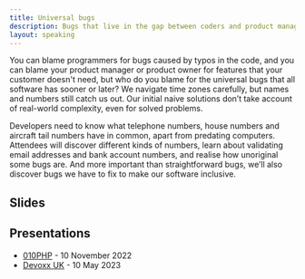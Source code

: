 ```yaml
---
title: Universal bugs
description: Bugs that live in the gap between coders and product managers
layout: speaking
---
```


You can blame programmers for bugs caused by typos in the code, and you can blame your product manager or product owner for features that your customer doesn't need, but who do you blame for the universal bugs that all software has sooner or later?
We navigate time zones carefully, but names and numbers still catch us out.
Our initial naive solutions don’t take account of real-world complexity, even for solved problems.

Developers need to know what telephone numbers, house numbers and aircraft tail numbers have in common,
apart from predating computers.
Attendees will discover different kinds of numbers, learn about validating email addresses and bank account numbers, and realise how unoriginal some bugs are.
And more important than straightforward bugs, we’ll also discover bugs we have to fix to make our software inclusive.

## Slides

<script defer class="speakerdeck-embed" data-id="65232968f72f4f2e90b0007142ca46b1" data-ratio="1.77777777777778" src="//speakerdeck.com/assets/embed.js"></script>

## Presentations

* [010PHP](https://010php.nl) - 10 November 2022
* [Devoxx UK](https://www.devoxx.co.uk) - 10 May 2023

